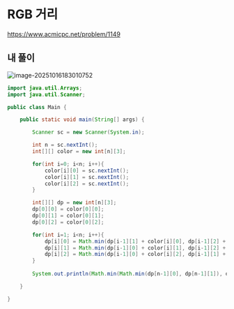 # RGB 거리

https://www.acmicpc.net/problem/1149

## 내 풀이

![image-20251016183010752](C:\Users\xinex\AppData\Roaming\Typora\typora-user-images\image-20251016183010752.png)

```java
import java.util.Arrays;
import java.util.Scanner;

public class Main {

    public static void main(String[] args) {

        Scanner sc = new Scanner(System.in);

        int n = sc.nextInt();
        int[][] color = new int[n][3];

        for(int i=0; i<n; i++){
            color[i][0] = sc.nextInt();
            color[i][1] = sc.nextInt();
            color[i][2] = sc.nextInt();
        }

        int[][] dp = new int[n][3];
        dp[0][0] = color[0][0];
        dp[0][1] = color[0][1];
        dp[0][2] = color[0][2];

        for(int i=1; i<n; i++){
            dp[i][0] = Math.min(dp[i-1][1] + color[i][0], dp[i-1][2] + color[i][0]);
            dp[i][1] = Math.min(dp[i-1][0] + color[i][1], dp[i-1][2] + color[i][1]);
            dp[i][2] = Math.min(dp[i-1][0] + color[i][2], dp[i-1][1] + color[i][2]);
        }
        
        System.out.println(Math.min(Math.min(dp[n-1][0], dp[n-1][1]), dp[n-1][2]));

    }

}
```

